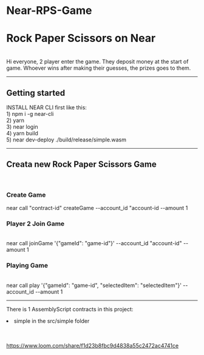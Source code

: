 # Near-RPS-Game
<h1>Rock Paper Scissors on Near </h1> </br>
Hi everyone,
2 player enter the game. They deposit money at the start of game. Whoever wins after making their guesses, the prizes goes to them.
</br>
<hr>
<h2>Getting started</h2>
INSTALL NEAR CLI first like this: </br>
1) npm i -g near-cli </br>
2) yarn </br>
3) near login </br>
4) yarn build </br>
5) near dev-deploy ./build/release/simple.wasm </br>
<hr>

<h2>Creata new Rock Paper Scissors Game </h2>
</br>
<h3> Create Game </h3>
near call "contract-id" createGame --account_id "account-id --amount 1
  </br>
<h3>Player 2 Join Game </h3> </br>
near call <contract-id> joinGame '{"gameId": "game-id"}' --account_id "account-id" --amount 1
  </br>
<h3>Playing Game  </h3> </br>
near call <contract-id> play '{"gameId": "game-id", "selectedItem": "selectedItem"}' --account_id <account-id> --amount 1
  <hr>
  
  There is 1 AssemblyScript contracts in this project:

  <li>simple in the src/simple folder</li>
  </br>
  </br>
  
  https://www.loom.com/share/f1d23b8fbc9d4838a55c2472ac4741ce



